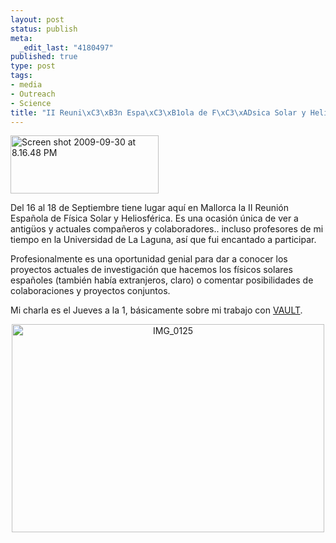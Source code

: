 ```yaml
--- 
layout: post
status: publish
meta: 
  _edit_last: "4180497"
published: true
type: post
tags: 
- media
- Outreach
- Science
title: "II Reuni\xC3\xB3n Espa\xC3\xB1ola de F\xC3\xADsica Solar y Heliosf\xC3\xA9rica"
---
```

<a href="http://www.riastronomia.es/opencms/opencms/Workshops/R_20090319.html"><img class="aligncenter size-full wp-image-645" title="Screen shot 2009-09-30 at 8.16.48 PM" src="http://nasonurb.files.wordpress.com/2009/09/screen-shot-2009-09-30-at-8-16-48-pm.jpg" alt="Screen shot 2009-09-30 at 8.16.48 PM" width="237" height="93" /></a>

Del 16 al 18 de Septiembre tiene lugar aquí en Mallorca la II Reunión Española de Física Solar y Heliosférica. Es una ocasión única de ver a antigüos y actuales compañeros y colaboradores.. incluso profesores de mi tiempo en la Universidad de La Laguna, así que fui encantado a participar.

Profesionalmente es una oportunidad genial para dar a conocer los proyectos actuales de investigación que hacemos los físicos solares españoles (también había extranjeros, claro) o comentar posibilidades de colaboraciones y proyectos conjuntos.
<p style="text-align:left;">Mi charla es el Jueves a la 1, básicamente sobre mi trabajo con <a href="http://wwwsolar.nrl.navy.mil/rockets/vault/index.html">VAULT</a>.</p>
<p style="text-align:center;"><a title="IMG_0125 by brunosan, on Flickr" href="http://www.flickr.com/photos/nasonurb/3947285373/"><img class="aligncenter" src="http://farm3.static.flickr.com/2640/3947285373_fe5284313a.jpg" alt="IMG_0125" width="500" height="333" /></a></p>
